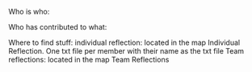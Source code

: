 Who is who:

Who has contributed to what:

Where to find stuff:
individual reflection: located in the map Individual Reflection. One txt file per member with their name as the txt file
Team reflections: located in the map Team Reflections
